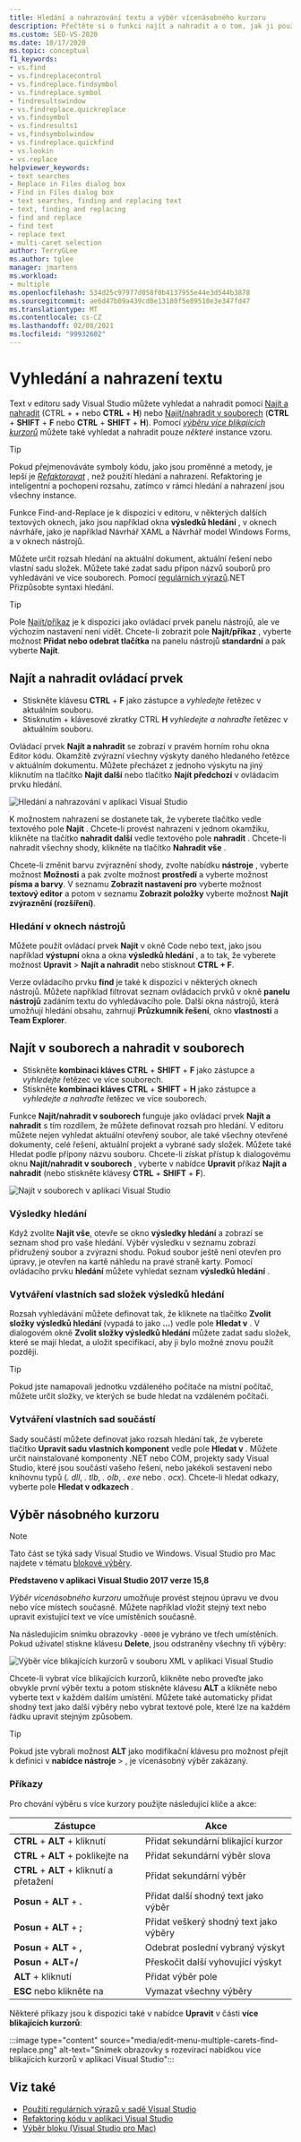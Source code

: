 ```yaml
---
title: Hledání a nahrazování textu a výběr vícenásobného kurzoru
description: Přečtěte si o funkci najít a nahradit a o tom, jak ji použít k vyhledání a nahrazení instancí vzoru.
ms.custom: SEO-VS-2020
ms.date: 10/17/2020
ms.topic: conceptual
f1_keywords:
- vs.find
- vs.findreplacecontrol
- vs.findreplace.findsymbol
- vs.findreplace.symbol
- findresultswindow
- vs.findreplace.quickreplace
- vs.findsymbol
- vs.findresults1
- vs,findsymbolwindow
- vs.findreplace.quickfind
- vs.lookin
- vs.replace
helpviewer_keywords:
- text searches
- Replace in Files dialog box
- Find in Files dialog box
- text searches, finding and replacing text
- text, finding and replacing
- find and replace
- find text
- replace text
- multi-caret selection
author: TerryGLee
ms.author: tglee
manager: jmartens
ms.workload:
- multiple
ms.openlocfilehash: 534d25c97977d058f0b4137955e44e3d544b3878
ms.sourcegitcommit: ae6d47b09a439cd0e13180f5e89510e3e347fd47
ms.translationtype: MT
ms.contentlocale: cs-CZ
ms.lasthandoff: 02/08/2021
ms.locfileid: "99932602"
---
```

# <a name="find-and-replace-text"></a>Vyhledání a nahrazení textu

Text v editoru sady Visual Studio můžete vyhledat a nahradit pomocí [Najít a nahradit](#find-and-replace-control) (CTRL + +  nebo **CTRL** + **H**) nebo [Najít/nahradit v souborech](#find-in-files-and-replace-in-files) (**CTRL** + **SHIFT** + **F** nebo **CTRL** + **SHIFT** + **H**). Pomocí *[výběru více blikajících kurzorů](#multi-caret-selection)* můžete také vyhledat a nahradit pouze *některé* instance vzoru.

> [!TIP]
> Pokud přejmenováváte symboly kódu, jako jsou proměnné a metody, je lepší je *[Refaktorovat](../ide/reference/rename.md)* , než použití hledání a nahrazení. Refaktoring je inteligentní a pochopení rozsahu, zatímco v rámci hledání a nahrazení jsou všechny instance.

Funkce Find-and-Replace je k dispozici v editoru, v některých dalších textových oknech, jako jsou například okna **výsledků hledání** , v oknech návrháře, jako je například Návrhář XAML a Návrhář model Windows Forms, a v oknech nástrojů.

Můžete určit rozsah hledání na aktuální dokument, aktuální řešení nebo vlastní sadu složek. Můžete také zadat sadu přípon názvů souborů pro vyhledávání ve více souborech. Pomocí [regulárních výrazů](../ide/using-regular-expressions-in-visual-studio.md).NET Přizpůsobte syntaxi hledání.

> [!TIP]
> Pole [Najít/příkaz](../ide/find-command-box.md) je k dispozici jako ovládací prvek panelu nástrojů, ale ve výchozím nastavení není vidět. Chcete-li zobrazit pole **Najít/příkaz** , vyberte možnost **Přidat nebo odebrat tlačítka** na panelu nástrojů **standardní** a pak vyberte **Najít**.

## <a name="find-and-replace-control"></a>Najít a nahradit ovládací prvek

- Stiskněte klávesu **CTRL** + **F** jako zástupce a *vyhledejte* řetězec v aktuálním souboru.
- Stisknutím  + klávesové zkratky CTRL **H** *vyhledejte a nahraďte* řetězec v aktuálním souboru.

Ovládací prvek **Najít a nahradit** se zobrazí v pravém horním rohu okna Editor kódu. Okamžitě zvýrazní všechny výskyty daného hledaného řetězce v aktuálním dokumentu. Můžete přecházet z jednoho výskytu na jiný kliknutím na tlačítko **Najít další** nebo tlačítko **Najít předchozí** v ovládacím prvku hledání.

![Hledání a nahrazování v aplikaci Visual Studio](media/find-and-replace-box.png)

K možnostem nahrazení se dostanete tak, že vyberete tlačítko vedle textového pole **Najít** . Chcete-li provést nahrazení v jednom okamžiku, klikněte na tlačítko **nahradit další** vedle textového pole **nahradit** . Chcete-li nahradit všechny shody, klikněte na tlačítko **Nahradit vše** .

Chcete-li změnit barvu zvýraznění shody, zvolte nabídku **nástroje** , vyberte možnost **Možnosti** a pak zvolte možnost **prostředí** a vyberte možnost **písma a barvy**. V seznamu **Zobrazit nastavení pro** vyberte možnost **textový editor** a potom v seznamu **Zobrazit položky** vyberte možnost **Najít zvýraznění (rozšíření)**.

### <a name="search-tool-windows"></a>Hledání v oknech nástrojů

Můžete použít ovládací prvek **Najít** v okně Code nebo text, jako jsou například **výstupní** okna a okna **výsledků hledání** , a to tak, že vyberete možnost **Upravit**  >  **Najít a nahradit** nebo stisknout **CTRL + F**.

Verze ovládacího prvku **find** je také k dispozici v některých oknech nástrojů. Můžete například filtrovat seznam ovládacích prvků v okně **panelu nástrojů** zadáním textu do vyhledávacího pole. Další okna nástrojů, která umožňují hledání obsahu, zahrnují **Průzkumník řešení**, okno **vlastnosti** a **Team Explorer**.

## <a name="find-in-files-and-replace-in-files"></a>Najít v souborech a nahradit v souborech

- Stiskněte **kombinaci kláves CTRL** + **SHIFT** + **F** jako zástupce a *vyhledejte* řetězec ve více souborech.
- Stiskněte **kombinaci kláves CTRL** + **SHIFT** + **H** jako zástupce a *vyhledejte a nahraďte* řetězec ve více souborech.

Funkce **Najít/nahradit v souborech** funguje jako ovládací prvek **Najít a nahradit** s tím rozdílem, že můžete definovat rozsah pro hledání. V editoru můžete nejen vyhledat aktuální otevřený soubor, ale také všechny otevřené dokumenty, celé řešení, aktuální projekt a vybrané sady složek. Můžete také Hledat podle přípony názvu souboru. Chcete-li získat přístup k dialogovému oknu **Najít/nahradit v souborech** , vyberte v nabídce **Upravit** příkaz **Najít a nahradit** (nebo stiskněte klávesy **CTRL** + **SHIFT** + **F**).

![Najít v souborech v aplikaci Visual Studio](media/find-in-files-box.png)

### <a name="find-results"></a>Výsledky hledání

Když zvolíte **Najít vše**, otevře se okno **výsledky hledání** a zobrazí se seznam shod pro vaše hledání. Výběr výsledku v seznamu zobrazí přidružený soubor a zvýrazní shodu. Pokud soubor ještě není otevřen pro úpravy, je otevřen na kartě náhledu na pravé straně karty. Pomocí ovládacího prvku **hledání** můžete vyhledat seznam **výsledků hledání** .

### <a name="create-custom-search-folder-sets"></a>Vytváření vlastních sad složek výsledků hledání

Rozsah vyhledávání můžete definovat tak, že kliknete na tlačítko **Zvolit složky výsledků hledání** (vypadá to jako **...**) vedle pole **Hledat v** . V dialogovém okně **Zvolit složky výsledků hledání** můžete zadat sadu složek, které se mají hledat, a uložit specifikaci, aby ji bylo možné znovu použít později.

> [!TIP]
> Pokud jste namapovali jednotku vzdáleného počítače na místní počítač, můžete určit složky, ve kterých se bude hledat na vzdáleném počítači.

### <a name="create-custom-component-sets"></a>Vytváření vlastních sad součástí

Sady součástí můžete definovat jako rozsah hledání tak, že vyberete tlačítko **Upravit sadu vlastních komponent** vedle pole **Hledat v** . Můžete určit nainstalované komponenty .NET nebo COM, projekty sady Visual Studio, které jsou součástí vašeho řešení, nebo jakékoli sestavení nebo knihovnu typů (*. dll*, *. tlb*, *. olb*, *. exe* nebo *. ocx*). Chcete-li hledat odkazy, vyberte pole **Hledat v odkazech** .

## <a name="multi-caret-selection"></a>Výběr násobného kurzoru

> [!NOTE]
> Tato část se týká sady Visual Studio ve Windows. Visual Studio pro Mac najdete v tématu [blokové výběry](/visualstudio/mac/block-selection).

**Představeno v aplikaci Visual Studio 2017 verze 15,8**

*Výběr vícenásobného kurzoru* umožňuje provést stejnou úpravu ve dvou nebo více místech současně. Můžete například vložit stejný text nebo upravit existující text ve více umístěních současně.

Na následujícím snímku obrazovky `-0000` je vybráno ve třech umístěních. Pokud uživatel stiskne klávesu **Delete**, jsou odstraněny všechny tři výběry:

![Výběr více blikajících kurzorů v souboru XML v aplikaci Visual Studio](media/multi-caret-selection.png)

Chcete-li vybrat více blikajících kurzorů, klikněte nebo proveďte jako obvykle první výběr textu a potom stiskněte klávesu **ALT** a klikněte nebo vyberte text v každém dalším umístění. Můžete také automaticky přidat shodný text jako další výběry nebo vybrat textové pole, které lze na každém řádku upravit stejným způsobem.

> [!TIP]
> Pokud jste vybrali možnost **ALT** jako modifikační klávesu pro možnost přejít k definici v **nabídce nástroje**  >  , je vícenásobný výběr zakázaný.

### <a name="commands"></a>Příkazy

Pro chování výběru s více kurzory použijte následující klíče a akce:

|Zástupce|Akce|
|-|-|
|**CTRL** + **ALT** + kliknutí|Přidat sekundární blikající kurzor|
|**CTRL** + **ALT** + poklikejte na|Přidat sekundární výběr slova|
|**CTRL** + **ALT** + kliknutí a přetažení|Přidat sekundární výběr|
|**Posun** + **ALT** + **.**|Přidat další shodný text jako výběr|
|**Posun** + **ALT** + **;**|Přidat veškerý shodný text jako výběry|
|**Posun** + **ALT** + **,**|Odebrat poslední vybraný výskyt|
|**Posun** + **ALT**+**/**|Přeskočit další vyhovující výskyt|
|**ALT** + kliknutí|Přidat výběr pole|
|**ESC** nebo klikněte na|Vymazat všechny výběry|

Některé příkazy jsou k dispozici také v nabídce **Upravit** v části **více blikajících kurzorů**:

:::image type="content" source="media/edit-menu-multiple-carets-find-replace.png" alt-text="Snímek obrazovky s rozevírací nabídkou více blikajících kurzorů v aplikaci Visual Studio":::

## <a name="see-also"></a>Viz také

- [Použití regulárních výrazů v sadě Visual Studio](../ide/using-regular-expressions-in-visual-studio.md)
- [Refaktoring kódu v aplikaci Visual Studio](../ide/refactoring-in-visual-studio.md)
- [Výběr bloku (Visual Studio pro Mac)](/visualstudio/mac/block-selection)
